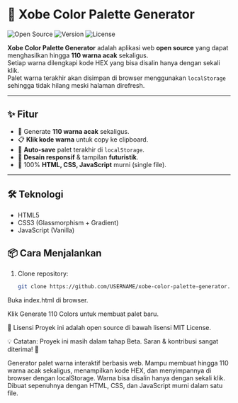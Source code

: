 # 🎨 Xobe Color Palette Generator

![Open Source](https://img.shields.io/badge/Open%20Source-Yes-brightgreen)
![Version](https://img.shields.io/badge/Version-Beta-blue)
![License](https://img.shields.io/badge/License-MIT-yellow)

**Xobe Color Palette Generator** adalah aplikasi web **open source** yang dapat menghasilkan hingga **110 warna acak** sekaligus.  
Setiap warna dilengkapi kode HEX yang bisa disalin hanya dengan sekali klik.  
Palet warna terakhir akan disimpan di browser menggunakan `localStorage` sehingga tidak hilang meski halaman direfresh.

---

## ✨ Fitur
- 🎨 Generate **110 warna acak** sekaligus.
- 📋 **Klik kode warna** untuk copy ke clipboard.
- 💾 **Auto-save** palet terakhir di `localStorage`.
- 📱 **Desain responsif** & tampilan **futuristik**.
- 🚀 100% **HTML, CSS, JavaScript** murni (single file).

---

## 🛠 Teknologi
- HTML5
- CSS3 (Glassmorphism + Gradient)
- JavaScript (Vanilla)



## 📦 Cara Menjalankan
1. Clone repository:
   ```bash
   git clone https://github.com/USERNAME/xobe-color-palette-generator.git
Buka index.html di browser.

Klik Generate 110 Colors untuk membuat palet baru.



📄 Lisensi
Proyek ini adalah open source di bawah lisensi MIT License.


💡 Catatan:
Proyek ini masih dalam tahap Beta. Saran & kontribusi sangat diterima! 🙌









Generator palet warna interaktif berbasis web. Mampu membuat hingga 110 warna acak sekaligus, menampilkan kode HEX, dan menyimpannya di browser dengan localStorage. Warna bisa disalin hanya dengan sekali klik. Dibuat sepenuhnya dengan HTML, CSS, dan JavaScript murni dalam satu file.
